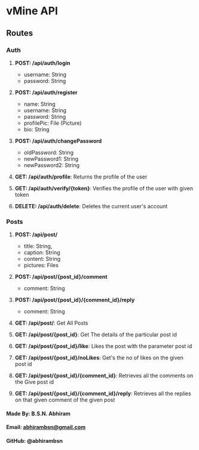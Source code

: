 # vMine API
## Routes
### Auth
1. **POST: /api/auth/login**
    - username: String
    - password: String

2. **POST: /api/auth/register**
    - name: String
    - username: String
    - password: String
    - profilePic: File (Picture)
    - bio: String

3. **POST: /api/auth/changePassword**
    - oldPassword: String
    - newPassword1: String
    - newPassword2: String

4. **GET: /api/auth/profile**: Returns the profile of the user

5. **GET: /api/auth/verify/{token}**: Verifies the profile of the user with given token

6. **DELETE: /api/auth/delete**: Deletes the current user's account

### Posts
1. **POST: /api/post/**
    - title: String,
    - caption: String
    - content: String
    - pictures: Files

2. **POST: /api/post/{post_id}/comment**
    - comment: String

3. **POST: /api/post/{post_id}/{comment_id}/reply**
    - comment: String

4. **GET: /api/post/**: Get All Posts
5. **GET: /api/post/{post_id}**: Get The details of the particular post id
6. **GET: /api/post/{post_id}/like**: Likes the post with the parameter post id
7. **GET: /api/post/{post_id}/noLikes**: Get's the no of likes on the given post id
8. **GET: /api/post/{post_id}/{comment_id}**: Retrieves all the comments on the Give post id
9. **GET: /api/post/{post_id}/{comment_id}/reply**: Retrieves all the replies on that given comment of the given post

#### Made By: B.S.N. Abhiram
#### Email: abhirambsn@gmail.com
#### GitHub: @abhirambsn